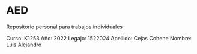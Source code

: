 # AED
Repositorio personal para trabajos individuales

Curso: K1253
Año: 2022
Legajo: 1522024
Apellido: Cejas Cohene
Nombre: Luis Alejandro
